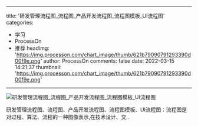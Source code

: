 
---
title: '研发管理流程图_流程图_产品开发流程图_流程图模板_UI流程图'
categories: 
 - 学习
 - ProcessOn
 - 推荐
headimg: 'https://img.processon.com/chart_image/thumb/621b79090791293390d00f9e.png'
author: ProcessOn
comments: false
date: 2022-03-15 14:21:37
thumbnail: 'https://img.processon.com/chart_image/thumb/621b79090791293390d00f9e.png'
---

<div>   
<img class="thumb" alt="研发管理流程图_流程图_产品开发流程图_流程图模板_UI流程图" src="https://img.processon.com/chart_image/thumb/621b79090791293390d00f9e.png" referrerpolicy="no-referrer">
<p>研发管理流程图、流程图、产品开发流程图、流程图模板、UI流程图：流程图是对过程、算法、流程的一种图像表示,在技术设计、交..</p>  
</div>
            